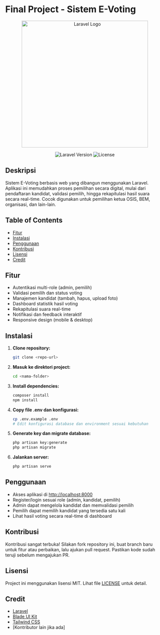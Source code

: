 # Final Project - Sistem E-Voting

<p align="center">
  <a href="https://laravel.com" target="_blank">
    <img src="https://raw.githubusercontent.com/laravel/art/master/logo-lockup/5%20SVG/2%20CMYK/1%20Full%20Color/laravel-logolockup-cmyk-red.svg" width="400" alt="Laravel Logo">
  </a>
</p>

<p align="center">
  <img src="https://img.shields.io/badge/Laravel-10.x-red" alt="Laravel Version">
  <img src="https://img.shields.io/badge/License-MIT-blue.svg" alt="License">
</p>

## Deskripsi
Sistem E-Voting berbasis web yang dibangun menggunakan Laravel. Aplikasi ini memudahkan proses pemilihan secara digital, mulai dari pendaftaran kandidat, validasi pemilih, hingga rekapitulasi hasil suara secara real-time. Cocok digunakan untuk pemilihan ketua OSIS, BEM, organisasi, dan lain-lain.

## Table of Contents
- [Fitur](#fitur)
- [Instalasi](#instalasi)
- [Penggunaan](#penggunaan)
- [Kontribusi](#kontribusi)
- [Lisensi](#lisensi)
- [Credit](#credit)

## Fitur
- Autentikasi multi-role (admin, pemilih)
- Validasi pemilih dan status voting
- Manajemen kandidat (tambah, hapus, upload foto)
- Dashboard statistik hasil voting
- Rekapitulasi suara real-time
- Notifikasi dan feedback interaktif
- Responsive design (mobile & desktop)

## Instalasi
1. **Clone repository:**
   ```bash
   git clone <repo-url>
   ```
2. **Masuk ke direktori project:**
   ```bash
   cd <nama-folder>
   ```
3. **Install dependencies:**
   ```bash
   composer install
   npm install
   ```
4. **Copy file .env dan konfigurasi:**
   ```bash
   cp .env.example .env
   # Edit konfigurasi database dan environment sesuai kebutuhan
   ```
5. **Generate key dan migrate database:**
   ```bash
   php artisan key:generate
   php artisan migrate
   ```
6. **Jalankan server:**
   ```bash
   php artisan serve
   ```

## Penggunaan
- Akses aplikasi di [http://localhost:8000](http://localhost:8000)
- Register/login sesuai role (admin, kandidat, pemilih)
- Admin dapat mengelola kandidat dan memvalidasi pemilih
- Pemilih dapat memilih kandidat yang tersedia satu kali
- Lihat hasil voting secara real-time di dashboard

## Kontribusi
Kontribusi sangat terbuka! Silakan fork repository ini, buat branch baru untuk fitur atau perbaikan, lalu ajukan pull request. Pastikan kode sudah teruji sebelum mengajukan PR.

## Lisensi
Project ini menggunakan lisensi MIT. Lihat file [LICENSE](LICENSE) untuk detail.

## Credit
- [Laravel](https://laravel.com/)
- [Blade UI Kit](https://blade-ui-kit.com/)
- [Tailwind CSS](https://tailwindcss.com/)
- [Kontributor lain jika ada]
